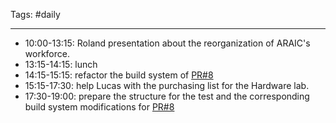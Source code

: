Tags: #daily

---
- 10:00-13:15: Roland presentation about the reorganization of ARAIC's workforce.
- 13:15-14:15: lunch
- 14:15-15:15: refactor the build system of [PR#8](https://github.com/Asus-Robotics-and-AI-Center/gnc-dam-c-src/pull/8) 
- 15:15-17:30: help Lucas with the purchasing list for the Hardware lab.
- 17:30-19:00: prepare the structure for the test and the corresponding build system modifications for [PR#8](https://github.com/Asus-Robotics-and-AI-Center/gnc-dam-c-src/pull/8)


